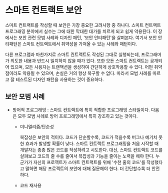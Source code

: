 # 스마트 컨트랙트 보안

스마트 컨트랙트를 작성할 때 보안은 가장 중요한 고려사항 중 하나다. 스마트 컨트랙트 프로그래밍 분야에서 실수는 그에 대한 막대한 대가를 치르게 되고 쉽게 악용된다. 이 장에서는 보안 관련 모범 사례와 디자인 패턴, '보안 안티패턴'을 살펴본다. 여기서 보안 안티패턴은 스마트 컨트랙트에서 취약성을 가져올 수 있는 사례와 패턴이다.

다른 프로그램과 마찬가지로 스마트 컨트랙트도 작성된 그대로 실행되는데, 프로그래머가 의도한 내용과 반드시 일치하지 않을 때가 있다. 또한 모든 스마트 컨트랙트는 공개되어 있으며, 모든 사용자는 트랜잭션을 생성하여 간단하게 상호작용할 수 있다. 어떤 취약점이라도 악용될 수 있으며, 손실은 거의 항상 복구할 수 없다. 따라서 모범 사례를 따르고 잘 테스트된 디자인 패턴을 사용하는 것이 중요하다.

## 보안 모범 사례

- 방어적 프로그래밍 : 스마트 컨트랙트에 특히 적합한 프로그래밍 스타일이다. 다음은 모두 모범 사례로 방어 프로그래밍에서 특히 강조하고 있는 것이다.

    + 미니멀리즘/단순성
        
        복잡성은 보안의 적이다. 코드가 단순할수록, 코드가 적을수록 버그나 예기치 못한 효과가 발생할 확률이 낮다. 스마트 컨트랙트 프로그래밍을 처음 시작할 때 개발자는 종종 많은 코드를 작성하려고 시도한다. 대신, 스마트 컨트랙트 코드를 살펴보고 코드의 줄 수를 줄여서 복잡성과 기능을 줄이는 노력을 해야 한다. 누군가가 자신의 프로젝트가 스마트 컨트랙트를 위해 '수천 줄의 코드'를 작성했다고 말하면 해당 프로젝트의 보안에 대해 질문해야 한다. 더 간단할수록 더 안전하다.

    + 코드 재사용

        
